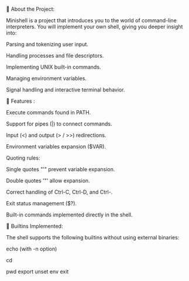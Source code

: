 📖 About the Project:

Minishell is a  project that introduces you to the world of command-line interpreters.
You will implement your own shell, giving you deeper insight into:

Parsing and tokenizing user input.

Handling processes and file descriptors.

Implementing UNIX built-in commands.

Managing environment variables.

Signal handling and interactive terminal behavior.

🚀 Features :

Execute commands found in PATH.

Support for pipes (|) to connect commands.

Input (<) and output (> / >>) redirections.

Environment variables expansion ($VAR).

Quoting rules:

Single quotes "'" prevent variable expansion.

Double quotes '"' allow expansion.

Correct handling of Ctrl-C, Ctrl-D, and Ctrl-\.

Exit status management ($?).

Built-in commands implemented directly in the shell.

🔧 Builtins Implemented:

The shell supports the following builtins without using external binaries:

echo (with -n option)

cd

pwd
export
unset
env
exit
